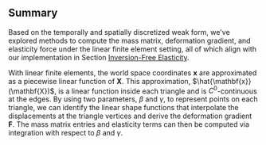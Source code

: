 ## Summary

Based on the temporally and spatially discretized weak form, we've explored methods to compute the mass matrix, deformation gradient, and elasticity force under the linear finite element setting, all of which align with our implementation in Section [Inversion-Free Elasticity](./lec15-inv_free_elasticity.md).

With linear finite elements, the world space coordinates $\mathbf{x}$ are approximated as a piecewise linear function of $\mathbf{X}$. This approximation, $\hat{\mathbf{x}}(\mathbf{X})$, is a linear function inside each triangle and is $C^0$-continuous at the edges. By using two parameters, $\beta$ and $\gamma$, to represent points on each triangle, we can identify the linear shape functions that interpolate the displacements at the triangle vertices and derive the deformation gradient $\mathbf{F}$. The mass matrix entries and elasticity terms can then be computed via integration with respect to $\beta$ and $\gamma$.
